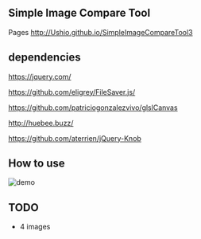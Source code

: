 ## Simple Image Compare Tool
Pages
http://Ushio.github.io/SimpleImageCompareTool3

## dependencies 
https://jquery.com/

https://github.com/eligrey/FileSaver.js/

https://github.com/patriciogonzalezvivo/glslCanvas

http://huebee.buzz/

https://github.com/aterrien/jQuery-Knob

## How to use
![demo](demo3.gif)

## TODO
- 4 images
